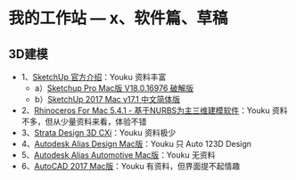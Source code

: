 # 我的工作站 — x、软件篇、草稿

## 3D建模
- 1、[SketchUp 官方介绍](https://www.sketchup.com/zh-CN)：Youku 资料丰富
	- a）[Sketchup Pro Mac版 V18.0.16976 破解版](http://www.pc6.com/mac/112057.html)
	- b）[SketchUp 2017 Mac v17.1 中文简体版](http://www.pc6.com/mac/129714.html)
- 2、[Rhinoceros For Mac 5.4.1 - 基于NURBS为主三维建模软件](http://www.pc6.com/mac/214549.html)：Youku 资料不多，但从少量资料来看，体验不错
- 3、[Strata Design 3D CXi](http://www.pc6.com/mac/115247.html)：Youku 资料极少
- 4、[Autodesk Alias Design Mac版](http://www.pc6.com/mac/500451.html)：Youku 只 Auto 123D Design
- 5、[Autodesk Alias Automotive Mac版](http://www.pc6.com/mac/163172.html)：Youku 无资料
- 6、[AutoCAD 2017 Mac版](http://www.pc6.com/mac/477982.html)：Youku 有资料，但界面提不起情趣















